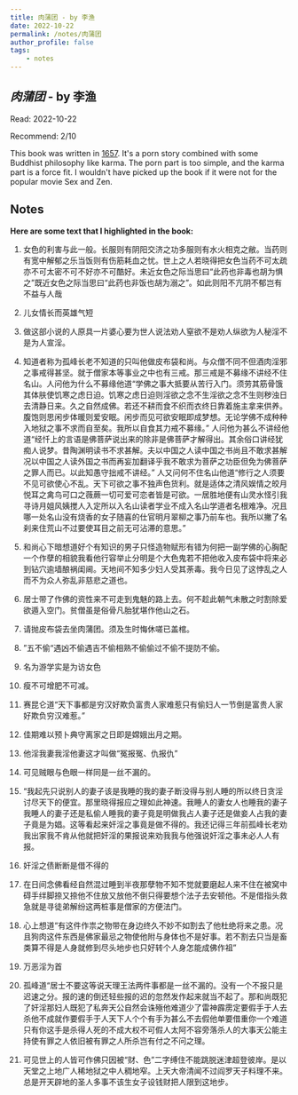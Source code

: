 ```yaml
---
title: 肉蒲团 - by 李渔
date: 2022-10-22
permalink: /notes/肉蒲团
author_profile: false
tags:
    - notes
---
```


## *肉蒲团* - by 李渔

Read: 2022-10-22

Recommend: 2/10

This book was written in [1657](https://en.wikipedia.org/wiki/The_Carnal_Prayer_Mat). It's a porn story combined with some Buddhist philosophy like karma. The porn part is too simple, and the karma part is a force fit. I wouldn't have picked up the book if it were not for the popular movie Sex and Zen. 


## Notes

**Here are some text that I highlighted in the book:** 

1. 女色的利害与此一般。长服则有阴阳交济之功多服则有水火相克之敝。当药则有宽中解郁之乐当饭则有伤筋耗血之忧。世上之人若晓得把女色当药不可太疏亦不可太密不可不好亦不可酷好。未近女色之际当思曰“此药也非毒也胡为惧之”既近女色之际当思曰“此药也非饭也胡为溺之”。如此则阳不亢阴不郁岂有不益与人哉

1. 儿女情长而英雄气短

1. 做这部小说的人原具一片婆心要为世人说法劝人窒欲不是劝人纵欲为人秘淫不是为人宣淫。

1. 知道者称为孤峰长老不知道的只叫他做皮布袋和尚。与众僧不同不但酒肉淫邪之事戒得甚坚。就于僧家本等事业之中也有三戒。那三戒是不募缘不讲经不住名山。人问他为什么不募缘他道“学佛之事大抵要从苦行入门。须劳其筋骨饿其体肤使饥寒之虑日迫。饥寒之虑日迫则淫欲之念不生淫欲之念不生则秽浊日去清静日来。久之自然成佛。若还不耕而食不织而衣终日靠着施主拿来供养。腹饱则思闲步体暖则爱安眠。闲步而见可欲安眠即成梦想。无论学佛不成种种入地狱之事不求而自至矣。我所以自食其力戒不募缘。” 人问他为甚么不讲经他道“经忏上的言语是佛菩萨说出来的除非是佛菩萨才解得出。其余俗口讲经犹痴人说梦。昔陶渊明读书不求甚解。夫以中国之人读中国之书尚且不敢求甚解况以中国之人读外国之书而再妄加翻译乎我不敢求为菩萨之功臣但免为佛菩萨之罪人而已。以此知愚守拙戒不讲经。” 人又问何不住名山他道“修行之人须要不见可欲使心不乱。天下可欲之事不独声色货利。就是适体之清风娱情之皎月悦耳之禽鸟可口之薇蕨一切可爱可恋者皆是可欲。一居胜地便有山灵水怪引我寻诗月姐风姨搅人入定所以入名山读者学业不成入名山学道者名根难净。况且哪一处名山没有烧香的女子随喜的仕官明月翠柳之事乃前车也。我所以撇了名刹来住荒山不过要使耳目之前无可沾滞的意思。”

1. 和尚心下暗想道好个有知识的男子只怪造物赋形有错为何把一副学佛的心胸配一个作孽的相貌我看他行容举止分明是个大色鬼若不把他收入皮布袋中将来必到钻穴逾墙酿祸闺阃。天地间不知多少妇人受其荼毒。我今日见了这悖乱之人而不为众人弥乱非慈悲之道也。

1. 居士带了作佛的资性来不可走到鬼魅的路上去。何不趁此朝气未散之时割除爱欲遁入空门。贫僧虽是俗骨凡胎犹堪作他山之石。

1. 请抛皮布袋去坐肉蒲团。须及生时悔休嗟已盖棺。

1. ”五不偷“遇凶不偷遇吉不偷相熟不偷偷过不偷不提防不偷。

1. 名为游学实是为访女色

1. 瘦不可增肥不可减。

1. 赛昆仑道“天下事都是穷汉好欺负富贵人家难惹只有偷妇人一节倒是富贵人家好欺负穷汉难惹。”

1. 佳期难以预卜典守离家之日即是嫦娥出月之期。

1. 他淫我妻我淫他妻这才叫做“冤报冤、仇报仇”

1. 可见贼眼与色眼一样同是一丝不漏的。

1. “我起先只说别人的妻子该是我睡的我的妻子断没得与别人睡的所以终日贪淫讨尽天下的便宜。那里晓得报应之理如此神速。我睡人的妻女人也睡我的妻子我睡人的妻子还是私偷人睡我的妻子竟是明做我占人妻子还是做妾人占我的妻子竟是为娼。这等看起来奸淫之事竟是做不得的。我还记得三年前孤峰长老劝我出家我不肯从他就把奸淫的果报说来劝我我与他强说奸淫之事未必人人有报。

1. 奸淫之债断断是借不得的

1. 在日间念佛看经自然混过睡到半夜那孽物不知不觉就要磨起人来不住在被窝中碍手绊脚捺又捺他不住放又放他不倒只得要想个法子去安顿他。不是借指头救急就是寻徒弟解纷这两桩事是僧家的方便法门。

1. 心上想道“有这件作祟之物带在身边终久不妙不如割去了他杜绝将来之患。况且狗肉这件东西是佛家最忌之物使他附与身体也不是好事。若不割去只当是畜类算不得是人身就修到尽头地步也只好转个人身怎能成佛作祖”

1. 万恶淫为首

1. 孤峰道“居士不要这等说天理王法两件事都是一丝不漏的。没有一个不报只是迟速之分。报的速的倒还轻些报的迟的忽然发作起来就当不起了。那和尚既犯了奸淫那妇人既犯了私奔天公自然会诛殛他难道少了雷神霹雳定要假手于人去杀他不成就作要假手于人天下人个个有手为甚么不去假他单要借重你一个难道只有你这手是杀得人死的不成大权不可假人太阿不容旁落杀人的大事天公能主持使有罪之人依旧被有罪之人所杀岂有付之不问之理。

1. 可见世上的人皆可作佛只因被“财、色”二字缚住不能跳脱迷津超登彼岸。是以天堂之上地广人稀地狱之中人稠地窄。上天大帝清闻不过阎罗天子料理不来。总是开天辟地的圣人多事不该生女子设钱财把人限到这地步。

